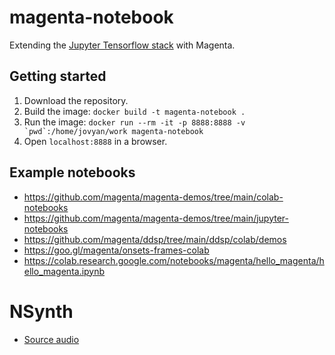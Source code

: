 # magenta-notebook

Extending the [Jupyter Tensorflow stack](https://github.com/jupyter/docker-stacks) with Magenta.

## Getting started

1. Download the repository.
2. Build the image: `docker build -t magenta-notebook .`
3. Run the image: ``docker run --rm -it -p 8888:8888 -v `pwd`:/home/jovyan/work magenta-notebook``
4. Open `localhost:8888` in a browser.

## Example notebooks

- https://github.com/magenta/magenta-demos/tree/main/colab-notebooks
- https://github.com/magenta/magenta-demos/tree/main/jupyter-notebooks
- https://github.com/magenta/ddsp/tree/main/ddsp/colab/demos
- https://goo.gl/magenta/onsets-frames-colab
- https://colab.research.google.com/notebooks/magenta/hello_magenta/hello_magenta.ipynb

# NSynth

- [Source audio](https://storage.googleapis.com/open-nsynth-super/audio/onss_source_audio.tar.gz)

